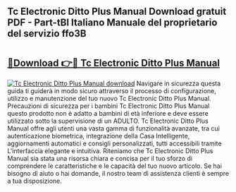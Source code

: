 ## Tc Electronic Ditto Plus Manual Download gratuit PDF - Part-tBl Italiano Manuale del proprietario del servizio ffo3B

# <h2><a href="http://dfg6kj.blite.top/?on=Tc+Electronic+Ditto+Plus+Manual">🔗Download 👉🔴 Tc Electronic Ditto Plus Manual</a></h2>

[![Tc Electronic Ditto Plus Manual download](https://i.imgur.com/lujVjoI.png)](http://dfg6kj.blite.top/?on=Tc+Electronic+Ditto+Plus+Manual)
Navigare in sicurezza questa guida ti guiderà in modo sicuro attraverso il processo di configurazione, utilizzo e manutenzione del tuo nuovo Tc Electronic Ditto Plus Manual. Precauzioni di sicurezza per i bambini Tc Electronic Ditto Plus Manual questo prodotto non è adatto a bambini di età inferiore e deve essere utilizzato sotto la supervisione di un ADULTO. Tc Electronic Ditto Plus Manual offre agli utenti una vasta gamma di funzionalità avanzate, tra cui autenticazione biometrica, integrazione della Casa Intelligente, aggiornamenti automatici e consigli personalizzati, tutti accessibili tramite L'interfaccia elegante e intuitiva. Riteniamo che Tc Electronic Ditto Plus Manual sia stata una risorsa chiara e concisa per il tuo sforzo di comprendere le caratteristiche e le capacità del tuo nuovo articolo. Se hai bisogno di aiuto o hai domande, il nostro team di assistenza clienti è sempre a tua disposizione.
